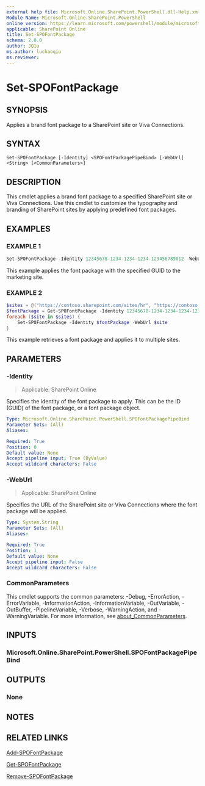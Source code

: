 ```yaml
---
external help file: Microsoft.Online.SharePoint.PowerShell.dll-Help.xml
Module Name: Microsoft.Online.SharePoint.PowerShell
online version: https://learn.microsoft.com/powershell/module/microsoft.online.sharepoint.powershell/set-spofontpackage
applicable: SharePoint Online
title: Set-SPOFontPackage
schema: 2.0.0
author: JQ1u
ms.author: luchaoqiu
ms.reviewer:
---
```


# Set-SPOFontPackage

## SYNOPSIS

Applies a brand font package to a SharePoint site or Viva Connections.

## SYNTAX

```
Set-SPOFontPackage [-Identity] <SPOFontPackagePipeBind> [-WebUrl] <String> [<CommonParameters>]
```

## DESCRIPTION

This cmdlet applies a brand font package to a specified SharePoint site or Viva Connections. Use this cmdlet to customize the typography and branding of SharePoint sites by applying predefined font packages.

## EXAMPLES

### EXAMPLE 1

```powershell
Set-SPOFontPackage -Identity 12345678-1234-1234-1234-123456789012 -WebUrl "https://contoso.sharepoint.com/sites/marketing"
```

This example applies the font package with the specified GUID to the marketing site.

### EXAMPLE 2

```powershell
$sites = @("https://contoso.sharepoint.com/sites/hr", "https://contoso.sharepoint.com/sites/finance")
$fontPackage = Get-SPOFontPackage -Identity 12345678-1234-1234-1234-123456789012
foreach ($site in $sites) {
    Set-SPOFontPackage -Identity $fontPackage -WebUrl $site
}
```

This example retrieves a font package and applies it to multiple sites.

## PARAMETERS

### -Identity

> Applicable: SharePoint Online

Specifies the identity of the font package to apply. This can be the ID (GUID) of the font package, or a font package object.

```yaml
Type: Microsoft.Online.SharePoint.PowerShell.SPOFontPackagePipeBind
Parameter Sets: (All)
Aliases:

Required: True
Position: 0
Default value: None
Accept pipeline input: True (ByValue)
Accept wildcard characters: False
```

### -WebUrl

> Applicable: SharePoint Online

Specifies the URL of the SharePoint site or Viva Connections where the font package will be applied.

```yaml
Type: System.String
Parameter Sets: (All)
Aliases:

Required: True
Position: 1
Default value: None
Accept pipeline input: False
Accept wildcard characters: False
```

### CommonParameters

This cmdlet supports the common parameters: -Debug, -ErrorAction, -ErrorVariable, -InformationAction, -InformationVariable, -OutVariable, -OutBuffer, -PipelineVariable, -Verbose, -WarningAction, and -WarningVariable. For more information, see [about_CommonParameters](https://go.microsoft.com/fwlink/?LinkID=113216).

## INPUTS

### Microsoft.Online.SharePoint.PowerShell.SPOFontPackagePipeBind

## OUTPUTS

### None

## NOTES

## RELATED LINKS

[Add-SPOFontPackage](Add-SPOFontPackage.md)

[Get-SPOFontPackage](Get-SPOFontPackage.md)

[Remove-SPOFontPackage](Remove-SPOFontPackage.md)

